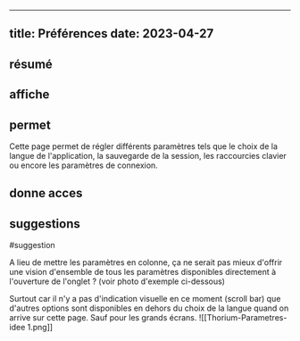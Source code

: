 
---
title: Préférences
date: 2023-04-27
---
  <!---- 
utiliser code pour les boutons:  ``
   -->

## résumé



## affiche

## permet 

Cette page permet de régler différents paramètres tels que le choix de la langue de l'application, la sauvegarde de la session, les raccourcies clavier ou encore les paramètres de connexion.

## donne acces

## suggestions
#suggestion

A lieu de mettre les paramètres en colonne, ça ne serait pas mieux d'offrir une vision d'ensemble de tous les paramètres disponibles directement à l'ouverture de l'onglet ? (voir photo d'exemple ci-dessous)

Surtout car il n'y a pas d'indication visuelle en ce moment (scroll bar) que d'autres options sont disponibles en dehors du choix de la langue quand on arrive sur cette page. Sauf pour les grands écrans. 
![[Thorium-Parametres-idee 1.png]]